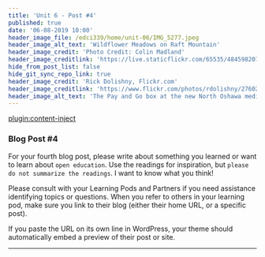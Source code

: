 ```yaml
---
title: 'Unit 6 - Post #4'
published: true
date: '06-08-2019 10:00'
header_image_file: /edci339/home/unit-06/IMG_5277.jpeg
header_image_alt_text: 'Wildflower Meadows on Raft Mountain'
header_image_credit: 'Photo Credit: Colin Madland'
header_image_creditlink: 'https://live.staticflickr.com/65535/48459820757_decd35570c_k_d.jpg'
hide_from_post_list: false
hide_git_sync_repo_link: true
header_image_credit: 'Rick Dolishny, Flickr.com'
header_image_creditlink: 'https://www.flickr.com/photos/rdolishny/2760207306/'
header_image_alt_text: 'The Pay and Go box at the new North Oshawa medical clinic'
---
```


[plugin:content-inject](_important-reminders)

### Blog Post #4

For your fourth blog post, please write about something you learned or want to learn about `open education`. Use the readings for inspiration, but `please do not summarize the readings`. I want to know what you think!

Please consult with your Learning Pods and Partners if you need assistance identifying topics or questions. When you refer to others in your learning pod, make sure you link to their blog (either their home URL, or a specific post).

If you paste the URL on its own line in WordPress, your theme should automatically embed a preview of their post or site.

---

